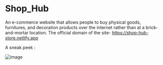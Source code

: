 # Shop_Hub
An e-commerce website that allows people to buy physical goods, furnitures, and decoration products over the internet rather than at a brick-and-mortar location. 
The official domain of the site- https://shop-hub-store.netlify.app

A sneak peek :

![image](https://user-images.githubusercontent.com/92429666/178827821-5b43fca8-0147-436b-a17f-d6a2373f55fe.png)
